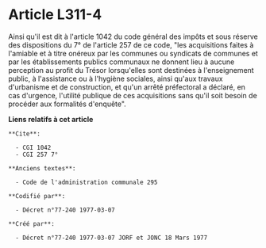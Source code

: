 # Article L311-4

Ainsi qu'il est dit à l'article 1042 du code général des impôts et sous réserve des dispositions du 7° de l'article 257 de ce
code, "les acquisitions faites à l'amiable et à titre onéreux par les communes ou syndicats de communes et par les
établissements publics communaux ne donnent lieu à aucune perception au profit du Trésor lorsqu'elles sont destinées à
l'enseignement public, à l'assistance ou à l'hygiène sociales, ainsi qu'aux travaux d'urbanisme et de construction, et qu'un
arrêté préfectoral a déclaré, en cas d'urgence, l'utilité publique de ces acquisitions sans qu'il soit besoin de procéder aux
formalités d'enquête".

**Liens relatifs à cet article**

	**Cite**:

	  - CGI 1042
	  - CGI 257 7°

	**Anciens textes**:

	  - Code de l'administration communale 295

	**Codifié par**:

	  - Décret n°77-240 1977-03-07

	**Créé par**:

	  - Décret n°77-240 1977-03-07 JORF et JONC 18 Mars 1977
